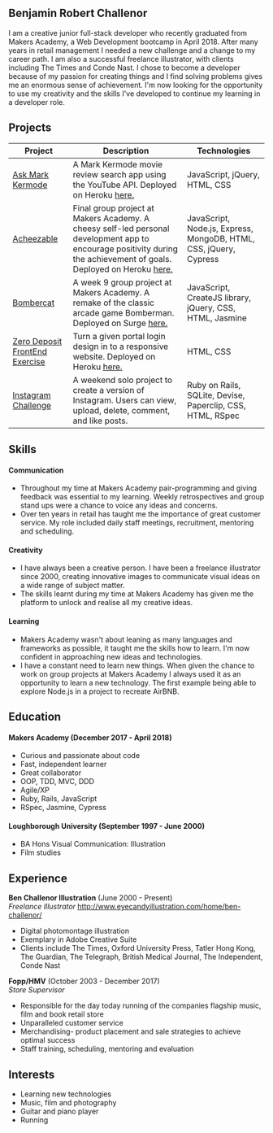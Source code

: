 ## Benjamin Robert Challenor

I am a creative junior full-stack developer who recently graduated from Makers Academy, a Web Development bootcamp in April 2018. After many years in retail management I needed a new challenge and a change to my career path. I am also a successful freelance illustrator, with clients including The Times and Conde Nast. I chose to become a developer because of my passion for creating things and I find solving problems gives me an enormous sense of achievement. I'm now looking for the opportunity to use my creativity and the skills I've developed to continue my learning in a developer role.


## Projects

| Project   | Description | Technologies |
|---        |---          |---           |
|[Ask Mark Kermode](https://github.com/BenChallenor/Ask-Mark-Kermode)| A Mark Kermode movie review search app using the YouTube API. Deployed on Heroku <a href="https://askmarkkermodeapp.herokuapp.com">here.</a> | JavaScript, jQuery, HTML, CSS |
|[Acheezable](https://github.com/BenChallenor/acheezable)| Final group project at Makers Academy. A cheesy self-led personal development app to encourage positivity during the achievement of goals. Deployed on Heroku <a href="http://acheezable.herokuapp.com/">here.</a> | JavaScript, Node.js, Express, MongoDB, HTML, CSS, jQuery, Cypress |
|[Bombercat](https://github.com/BenChallenor/bombercat)| A week 9 group project at Makers Academy. A remake of the classic arcade game Bomberman. Deployed on Surge <a href="http://bombercat.surge.sh">here.</a>| JavaScript, CreateJS library, jQuery, CSS, HTML, Jasmine |
|[Zero Deposit FrontEnd Exercise](https://github.com/BenChallenor/frontend-exercise)| Turn a given portal login design in to a responsive website. Deployed on Heroku <a href="https://zero-deposit.herokuapp.com/">here.</a> | HTML, CSS |
|[Instagram Challenge](https://github.com/BenChallenor/instagram-challenge)| A weekend solo project to create a version of Instagram. Users can view, upload, delete, comment, and like posts. | Ruby on Rails, SQLite, Devise, Paperclip, CSS, HTML, RSpec |


## Skills

#### Communication

* Throughout my time at Makers Academy pair-programming and giving feedback was essential to my learning. Weekly retrospectives and group stand ups were a chance to voice any ideas and concerns.
* Over ten years in retail has taught me the importance of great customer service. My role included daily staff meetings, recruitment, mentoring and scheduling.

#### Creativity

* I have always been a creative person. I have been a freelance illustrator since 2000, creating innovative images to communicate visual ideas on a wide range of subject matter.
* The skills learnt during my time at Makers Academy has given me the platform to unlock and realise all my creative ideas.

#### Learning

* Makers Academy wasn't about leaning as many languages and frameworks as possible, it taught me the skills how to learn. I'm now confident in approaching new ideas and technologies.
* I have a constant need to learn new things. When given the chance to work on group projects at Makers Academy I always used it as an opportunity to learn a new technology. The first example being able to explore Node.js in a project to recreate AirBNB.


## Education

#### Makers Academy (December 2017 - April 2018)

* Curious and passionate about code
* Fast, independent learner
* Great collaborator
* OOP, TDD, MVC, DDD
* Agile/XP
* Ruby, Rails, JavaScript
* RSpec, Jasmine, Cypress

#### Loughborough University (September 1997 - June 2000)

* BA Hons Visual Communication: Illustration
* Film studies


## Experience

**Ben Challenor Illustration** (June 2000 - Present)    
*Freelance Illustrator*
http://www.eyecandyillustration.com/home/ben-challenor/
* Digital photomontage illustration
* Exemplary in Adobe Creative Suite
* Clients include The Times, Oxford University Press, Tatler Hong Kong, The Guardian, The Telegraph, British Medical Journal, The Independent, Conde Nast

**Fopp/HMV** (October 2003 - December 2017)   
*Store Supervisor*
* Responsible for the day today running of the companies flagship music, film and book retail store
* Unparalleled customer service
* Merchandising- product placement and sale strategies to achieve optimal success
* Staff training, scheduling, mentoring and evaluation


## Interests

* Learning new technologies
* Music, film and photography
* Guitar and piano player
* Running

